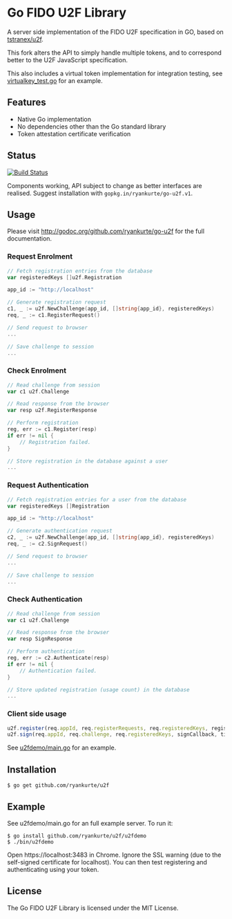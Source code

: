 # Go FIDO U2F Library

A server side implementation of the FIDO U2F specification in GO, based on [tstranex/u2f](https://github.com/tstranex/u2f).  

This fork alters the API to simply handle multiple tokens, and to correspond better to the U2F JavaScript specification.  

This also includes a virtual token implementation for integration testing, see [virtualkey_test.go](virtualkey_test.go) for an example.  

## Features

- Native Go implementation
- No dependencies other than the Go standard library
- Token attestation certificate verification

## Status

[![Build Status](https://travis-ci.org/ryankurte/go-u2f.svg?branch=master)](https://travis-ci.org/ryankurte/go-u2f)

Components working, API subject to change as better interfaces are realised. Suggest installation with `gopkg.in/ryankurte/go-u2f.v1`.

## Usage

Please visit http://godoc.org/github.com/ryankurte/go-u2f for the full
documentation.

### Request Enrolment

```go
// Fetch registration entries from the database
var registeredKeys []u2f.Registration

app_id := "http://localhost"

// Generate registration request
c1, _ := u2f.NewChallenge(app_id, []string{app_id}, registeredKeys)
req, _ := c1.RegisterRequest()

// Send request to browser
...

// Save challenge to session
...
```

### Check Enrolment
```go
// Read challenge from session
var c1 u2f.Challenge

// Read response from the browser
var resp u2f.RegisterResponse

// Perform registration
reg, err := c1.Register(resp)
if err != nil {
    // Registration failed.
}

// Store registration in the database against a user
...
```

### Request Authentication

```go
// Fetch registration entries for a user from the database
var registeredKeys []Registration

app_id := "http://localhost"

// Generate authentication request
c2, _ := u2f.NewChallenge(app_id, []string{app_id}, registeredKeys)
req, _ := c2.SignRequest()

// Send request to browser
...

// Save challenge to session
...
```

### Check Authentication
```go
// Read challenge from session
var c1 u2f.Challenge

// Read response from the browser
var resp SignResponse

// Perform authentication
reg, err := c2.Authenticate(resp)
if err != nil {
    // Authentication failed.
}

// Store updated registration (usage count) in the database
...

```

### Client side usage
```js
u2f.register(req.appId, req.registerRequests, req.registeredKeys, registerCallback, timeout);
u2f.sign(req.appId, req.challenge, req.registeredKeys, signCallback, timeout);
```
See [u2fdemo/main.go](u2fdemo/main.go) for an example.

## Installation

```
$ go get github.com/ryankurte/u2f
```

## Example

See u2fdemo/main.go for an full example server. To run it:

```
$ go install github.com/ryankurte/u2f/u2fdemo
$ ./bin/u2fdemo
```

Open https://localhost:3483 in Chrome.
Ignore the SSL warning (due to the self-signed certificate for localhost).
You can then test registering and authenticating using your token.

## License

The Go FIDO U2F Library is licensed under the MIT License.
